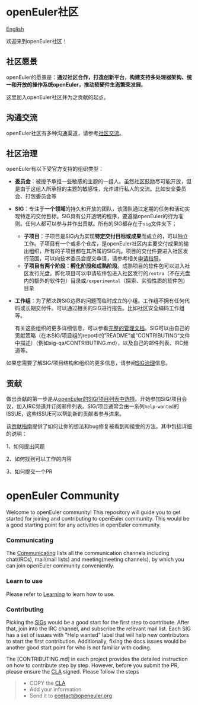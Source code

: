 # openEuler社区

[English](#en)



欢迎来到openEuler社区！



## 社区愿景

openEuler的愿景是：**通过社区合作，打造创新平台，构建支持多处理器架构、统一和开放的操作系统openEuler，推动软硬件生态繁荣发展**。



这里加入openEuler社区并为之贡献的起点。



## 沟通交流


openEuler社区有多种沟通渠道，请参考[社区交流](communication/)。



## 社区治理


openEuler有以下受官方支持的组织类型：

+ **委员会**：被授予承担一些敏感的主题的一组人。虽然社区鼓励尽可能开放，但是由于这组人所承担的主题的敏感性，允许进行私人的交流。比如安全委员会、打包委员会等

+ **SIG**：专注于**一个领域**的持久和开放的团队，该团队通过定期的任务和活动实现特定的交付目标。SIG具有公开透明的程序，要遵循openEuler的行为准则。任何人都可以参与并作出贡献。所有的SIG都存在于`sig`文件夹下；
  + **子项目**：子项目是SIG内为实现**特定交付目标或成果**而成立的，可以独立工作。子项目有一个或多个仓库，是openEuler社区内主要交付成果的输出组织，所有的子项目都在其所属的SIG内。项目的交付件要进入社区发行范围，可以向技术委员会提交申请，请参考相关[申请指导](technical-committee/governance/README.md)。
  + **子项目有两个阶段：孵化阶段和成熟阶段**。成熟项目的软件包可以进入社区发行光盘。孵化项目可以申请软件包进入社区发行的`/extra`（不在光盘内的额外的软件包）目录或`/experimental`（探索、实验性质的软件包）目录

+ **工作组**：为了解决跨SIG边界的问题而临时成立的小组。工作组不拥有任何代码或长期交付件。可以通过相关的SIG进行报告。比如社区安全编码工作组等。

  有关这些组织的更多详细信息，可以参看[完整的管理文档](governance.md)。SIG可以由自己的贡献策略（在本SIG/项目组的repo中的”README“或”CONTRIBUTING“文件中描述）（例如sig-qa/CONTRIBUTING.md），以及自己的邮件列表、IRC频道等。

如果您需要了解SIG/项目结构和组织的更多信息，请参阅[SIG治理](technical-committee/governance/SIG-goveranace.md)信息。



## 贡献


做出贡献的第一步是从[openEuler的SIG/项目列表中选择](SIG-list.md)。开始参加SIG/项目会议，加入IRC频道并订阅邮件列表。SIG/项目通常会由一系列`help-wanted`的ISSUE，这些ISSUE可以帮助新的贡献者参与进来。

该[贡献指南](guide/README.md)提供了如何让你的想法和bug修复被看到和接受的方法，其中包括详细的说明：

1、如何提出问题

2、如何找到可以工作的内容

3、如何提交一个PR




<h1 id="en">openEuler Community</h1>
Welcome to openEuler community! This repository will guide you to get started for joining and contributing to openEuler community. This would be a good starting point for any activities in openEuler community.

### Communicating

The [Communicating](https://gitee.com/openeuler/community/blob/master/en/communication.md) lists all the communication channels including chat(IRCs), mail(mail lists) and meeting(meeting channels), by which you can join openEuler community conveniently.

### Learn to use

Please refer to [Learning](https://gitee.com/openeuler/community/blob/master/en/use-guide.md) to learn how to use.

### Contributing

Picking the [SIGs](https://gitee.com/openeuler/community/blob/master/en/Sigs.md) would be a good start for the first step to contribute. After that, join into the IRC channel, and subscribe the relevant mail list. Each SIG has a set of issues with "Help wanted" label that will help new contributors to start the first contribution. Additionally, fixing the docs issues would be another good start point for who is not familiar with coding.

The [CONTRIBUTING.md] in each project provides the detailed instruction on how to contribute step by step. However, before you submit the PR, please ensure the [CLA](https://gitee.com/openeuler/community/blob/master/en/CLA.md) signed. Please follow the steps

> - COPY the [CLA](https://gitee.com/openeuler/community/blob/master/en/CLA.md)
> - Add your information
> - Send it to [contact@openeuler.org](mailto:contact@openeuler.org)